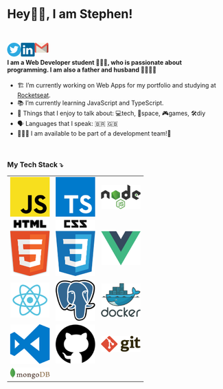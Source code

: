 # Hey👋🏾, I am Stephen!
<br/>

[<img align="left" alt="Stephen Goncalves | Twitter" width="32px" src="/assets/twitter-3.svg" />][twitter][<img align="left" alt="Stephen Goncalves | LinkedIn" width="32px" src="/assets/linkedin-icon-2.svg" />][linkedin] [<img align="left" alt="Stephen Goncalves | Gmail" width="32px" src="/assets/gmail-icon.svg" />][gmail]
<br />
#### I am a Web Developer student 👨🏾‍💻, who is passionate about programming. I am also a father and husband 👨‍👩‍👧‍👧

- 🏗️ I’m currently working on Web Apps for my portfolio and studying at [Rocketseat](https://rocketseat.com.br/).
- 📚 I’m currently learning JavaScript and TypeScript.
- 💬 Things that I enjoy to talk about: 💻tech, 🔭space, 🎮games, 🛠️diy
- 🗣️ Languages that I speak: 🇧🇷 🇬🇧
- 🙋🏾‍♂️ I am available to be part of a development team!💫
<br/>



### My Tech Stack ⤵️
| | | |
|:-------------------:|:-------------------:|:-------------------
| <img alt="JavaScript" width="92px" src="/assets/javascript.svg"> | <img alt="TypeScript" width="92px" src="/assets/typescript.svg"> | <img alt="NodeJS" width="92px" src="/assets/nodejs.svg"> |
| <img alt="HTML5" width="92px" src="/assets/html5.svg"> | <img alt="CSS3" width="92px" src="/assets/css-5.svg"> | <img alt="VueJS" width="92px" src="/assets/vue.svg"> |
<img alt="React" width="92px" src="/assets/react.svg"> | <img alt="PostgreSQL" width="92px" src="/assets/postgresql.svg"> | <img alt="Docker" width="92px" src="/assets/docker.svg"> |
| <img alt="Visual Studio Code" width="92px" src="/assets/visual-studio-code.svg"> | <img alt="Github" width="92px" src="/assets/github-1.svg"> | <img alt="Git" width="92px" src="/assets/git.svg"> |
| <img alt="MongoDB" width="92px" src="/assets/mongodb.svg"> |
<br/>



[twitter]: https://twitter.com/stepwillians
[linkedin]: https://linkedin.com/in/stephenwillians
[gmail]: stephengoncalves.dev@gmail.com
